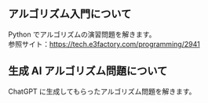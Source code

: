 ## アルゴリズム入門について

Python でアルゴリズムの演習問題を解きます。  
参照サイト：https://tech.e3factory.com/programming/2941

## 生成 AI アルゴリズム問題について

ChatGPT に生成してもらったアルゴリズム問題を解きます。
